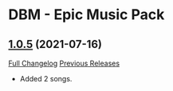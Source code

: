 # DBM - Epic Music Pack

## [1.0.5](https://github.com/ZelionGG/DBM-EpicMusicPack/tree/v1.0.5) (2021-07-16)

[Full Changelog](https://github.com/ZelionGG/DBM-EpicMusicPack/compare/v1.0.4...v1.0.5) [Previous Releases](https://github.com/ZelionGG/DBM-EpicMusicPack/releases)

- Added 2 songs.
